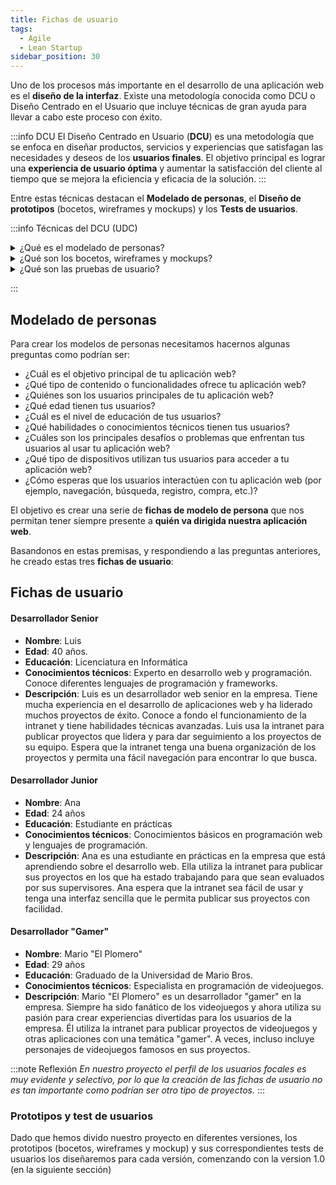 ```yaml
---
title: Fichas de usuario
tags:
  - Agile
  - Lean Startup
sidebar_position: 30
---
```


Uno de los procesos más importante en el desarrollo de una aplicación web es el **diseño de la interfaz**. Existe una metodología conocida como DCU o Diseño Centrado en el Usuario que incluye técnicas de gran ayuda para llevar a cabo este proceso con éxito.

:::info DCU
El Diseño Centrado en Usuario (**DCU**) es una metodología que se enfoca en diseñar productos, servicios y experiencias que satisfagan las necesidades y deseos de los **usuarios finales**. El objetivo principal es lograr una **experiencia de usuario óptima** y aumentar la satisfacción del cliente al tiempo que se mejora la eficiencia y eficacia de la solución.
:::

Entre estas técnicas destacan el **Modelado de personas**, el **Diseño de prototipos** (bocetos, wireframes y mockups) y los **Tests de usuarios**.

:::info Técnicas del DCU (UDC)
<details>
  <summary>¿Qué es el modelado de personas?</summary>
  
  **El modelado de personas** es una técnica que consiste en **crear perfiles ficticios de usuarios** que representan a los diferentes grupos de personas que podrían utilizar el producto o servicio. Estas personas se basan en datos reales obtenidos a través de la investigación de mercado y de los usuarios existentes.

  El modelado de personas ayuda a los diseñadores a **comprender mejor a los usuarios, sus necesidades, deseos y comportamientos**. 
 
</details>
<details>
  <summary>¿Qué son los bocetos, wireframes y mockups?</summary>
  
  Los bocetos, wireframes y mockups son herramientas que se utilizan en el diseño de interfaces de usuario para representar visualmente las ideas y soluciones de diseño. Cada una de estas herramientas tiene un nivel diferente de detalle y precisión en la representación visual de la solución de diseño.

**Bocetos**: Los bocetos son dibujos a mano alzada que representan ideas de diseño de manera rápida y no detallada. Los bocetos suelen ser utilizados al inicio del proceso de diseño para explorar diferentes ideas y soluciones de diseño de manera rápida y económica. Los bocetos son ideales para hacer borradores rápidos y para discutir ideas con colegas y clientes.

**Wireframes**: Los wireframes son representaciones gráficas más detalladas que muestran la estructura y la disposición de los elementos de la interfaz de usuario. Los wireframes suelen ser diseñados en programas de diseño de interfaz gráfica de usuario (GUI) y muestran los componentes de la interfaz de usuario como cajas y líneas. Los wireframes son una herramienta útil para planificar la disposición general de la interfaz de usuario y la navegación del usuario.

**Mockups**: Los mockups son representaciones visuales detalladas y precisas de la interfaz de usuario, que a menudo incluyen elementos gráficos y de diseño. Los mockups suelen ser diseñados en programas de diseño gráfico y se utilizan para representar con precisión la apariencia y la funcionalidad de la interfaz de usuario. Los mockups son una herramienta útil para presentar y discutir soluciones de diseño con clientes y colegas.

En general, estos tres tipos de herramientas de diseño se utilizan en diferentes etapas del proceso de diseño de la interfaz de usuario y se utilizan para diferentes propósitos. Los bocetos se utilizan para explorar ideas y soluciones de diseño, los wireframes para planificar la estructura de la interfaz de usuario y la navegación, y los mockups para presentar y discutir soluciones de diseño detalladas.
</details>
<details>
  <summary>¿Qué son las pruebas de usuario?</summary>
  
  **Pruebas de usuario**: Las pruebas de usuario son técnicas que se utilizan para evaluar la usabilidad y la efectividad de una solución. Estas pruebas implican pedir a los usuarios que realicen tareas específicas mientras se observan y se registran sus interacciones con la solución.
</details>

:::

## Modelado de personas

Para crear los modelos de personas necesitamos hacernos algunas preguntas como podrían ser:

- ¿Cuál es el objetivo principal de tu aplicación web?
- ¿Qué tipo de contenido o funcionalidades ofrece tu aplicación web?
- ¿Quiénes son los usuarios principales de tu aplicación web?
- ¿Qué edad tienen tus usuarios?
- ¿Cuál es el nivel de educación de tus usuarios?
- ¿Qué habilidades o conocimientos técnicos tienen tus usuarios?
- ¿Cuáles son los principales desafíos o problemas que enfrentan tus usuarios al usar tu aplicación web?
- ¿Qué tipo de dispositivos utilizan tus usuarios para acceder a tu aplicación web?
- ¿Cómo esperas que los usuarios interactúen con tu aplicación web (por ejemplo, navegación, búsqueda, registro, compra, etc.)?

El objetivo es crear una serie de **fichas de modelo de persona** que nos permitan tener siempre presente a **quién va dirigida nuestra aplicación web**.

Basandonos en estas premisas, y respondiendo a las preguntas anteriores, he creado estas tres **fichas de usuario**:

## Fichas de usuario

<div style={{display: 'flex', flexWrap: 'wrap'}}>

<div style={{width: '350px', border: '1px solid #ccc', margin: '20px', padding: '20px 10px ', shadow: '10px, 10px,10px,#cccccc', fontSize: '14px', boxShadow: '5px 5px 10px #cccccc'}}>

#### Desarrollador Senior

- **Nombre**: Luis
- **Edad**: 40 años.
- **Educación**: Licenciatura en Informática
- **Conocimientos técnicos**: Experto en desarrollo web y programación. Conoce diferentes lenguajes de programación y frameworks.
- **Descripción**: Luis es un desarrollador web senior en la empresa. Tiene mucha experiencia en el desarrollo de aplicaciones web y ha liderado muchos proyectos de éxito. Conoce a fondo el funcionamiento de la intranet y tiene habilidades técnicas avanzadas. Luis usa la intranet para publicar proyectos que lidera y para dar seguimiento a los proyectos de su equipo. Espera que la intranet tenga una buena organización de los proyectos y permita una fácil navegación para encontrar lo que busca.

</div>

<div style={{width: '350px', border: '1px solid #ccc', margin: '20px', padding: '20px 20px 20px 10px ', shadow: '10px, 10px,10px,#cccccc', fontSize: '14px', boxShadow: '5px 5px 10px #cccccc'}}>

#### Desarrollador Junior

- **Nombre**: Ana
- **Edad**: 24 años
- **Educación**: Estudiante en prácticas
- **Conocimientos técnicos**: Conocimientos básicos en programación web y lenguajes de programación.
- **Descripción**: Ana es una estudiante en prácticas en la empresa que está aprendiendo sobre el desarrollo web. Ella utiliza la intranet para publicar sus proyectos en los que ha estado trabajando para que sean evaluados por sus supervisores. Ana espera que la intranet sea fácil de usar y tenga una interfaz sencilla que le permita publicar sus proyectos con facilidad.
  
</div>

<div style={{width: '350px', border: '1px solid #cccccc', margin: '20px', padding: '20px 20px 20px 10px ', shadow: '10px, 10px,10px,#cccccc', fontSize: '14px', boxShadow: '5px 5px 10px #cccccc'}}>

#### Desarrollador "Gamer"

- **Nombre**: Mario "El Plomero"
- **Edad**: 29 años
- **Educación**: Graduado de la Universidad de Mario Bros.
- **Conocimientos técnicos**: Especialista en programación de videojuegos.
- **Descripción**: Mario "El Plomero" es un desarrollador "gamer" en la empresa. Siempre ha sido fanático de los videojuegos y ahora utiliza su pasión para crear experiencias divertidas para los usuarios de la empresa. Él utiliza la intranet para publicar proyectos de videojuegos y otras aplicaciones con una temática "gamer". A veces, incluso incluye personajes de videojuegos famosos en sus proyectos. 
  
</div>

</div>


:::note Reflexión
*En nuestro proyecto el perfil de los usuarios focales es muy evidente y selectivo, por lo que la creación de las fichas de usuario no es tan importante como podrían ser otro tipo de proyectos.*
:::

### Prototipos y test de usuarios

Dado que hemos divido nuestro proyecto en diferentes versiones, los prototipos (bocetos, wireframes y mockup) y sus correspondientes tests de usuarios los diseñaremos para cada versión, comenzando con la version 1.0 (en la siguiente sección)